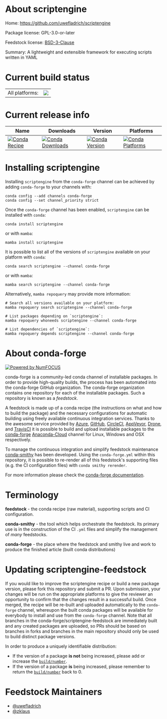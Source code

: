 About scriptengine
==================

Home: https://github.com/uwefladrich/scriptengine

Package license: GPL-3.0-or-later

Feedstock license: [BSD-3-Clause](https://github.com/conda-forge/scriptengine-feedstock/blob/main/LICENSE.txt)

Summary: A lightweight and extensible framework for executing scripts written in YAML

Current build status
====================


<table><tr><td>All platforms:</td>
    <td>
      <a href="https://dev.azure.com/conda-forge/feedstock-builds/_build/latest?definitionId=17374&branchName=main">
        <img src="https://dev.azure.com/conda-forge/feedstock-builds/_apis/build/status/scriptengine-feedstock?branchName=main">
      </a>
    </td>
  </tr>
</table>

Current release info
====================

| Name | Downloads | Version | Platforms |
| --- | --- | --- | --- |
| [![Conda Recipe](https://img.shields.io/badge/recipe-scriptengine-green.svg)](https://anaconda.org/conda-forge/scriptengine) | [![Conda Downloads](https://img.shields.io/conda/dn/conda-forge/scriptengine.svg)](https://anaconda.org/conda-forge/scriptengine) | [![Conda Version](https://img.shields.io/conda/vn/conda-forge/scriptengine.svg)](https://anaconda.org/conda-forge/scriptengine) | [![Conda Platforms](https://img.shields.io/conda/pn/conda-forge/scriptengine.svg)](https://anaconda.org/conda-forge/scriptengine) |

Installing scriptengine
=======================

Installing `scriptengine` from the `conda-forge` channel can be achieved by adding `conda-forge` to your channels with:

```
conda config --add channels conda-forge
conda config --set channel_priority strict
```

Once the `conda-forge` channel has been enabled, `scriptengine` can be installed with `conda`:

```
conda install scriptengine
```

or with `mamba`:

```
mamba install scriptengine
```

It is possible to list all of the versions of `scriptengine` available on your platform with `conda`:

```
conda search scriptengine --channel conda-forge
```

or with `mamba`:

```
mamba search scriptengine --channel conda-forge
```

Alternatively, `mamba repoquery` may provide more information:

```
# Search all versions available on your platform:
mamba repoquery search scriptengine --channel conda-forge

# List packages depending on `scriptengine`:
mamba repoquery whoneeds scriptengine --channel conda-forge

# List dependencies of `scriptengine`:
mamba repoquery depends scriptengine --channel conda-forge
```


About conda-forge
=================

[![Powered by
NumFOCUS](https://img.shields.io/badge/powered%20by-NumFOCUS-orange.svg?style=flat&colorA=E1523D&colorB=007D8A)](https://numfocus.org)

conda-forge is a community-led conda channel of installable packages.
In order to provide high-quality builds, the process has been automated into the
conda-forge GitHub organization. The conda-forge organization contains one repository
for each of the installable packages. Such a repository is known as a *feedstock*.

A feedstock is made up of a conda recipe (the instructions on what and how to build
the package) and the necessary configurations for automatic building using freely
available continuous integration services. Thanks to the awesome service provided by
[Azure](https://azure.microsoft.com/en-us/services/devops/), [GitHub](https://github.com/),
[CircleCI](https://circleci.com/), [AppVeyor](https://www.appveyor.com/),
[Drone](https://cloud.drone.io/welcome), and [TravisCI](https://travis-ci.com/)
it is possible to build and upload installable packages to the
[conda-forge](https://anaconda.org/conda-forge) [Anaconda-Cloud](https://anaconda.org/)
channel for Linux, Windows and OSX respectively.

To manage the continuous integration and simplify feedstock maintenance
[conda-smithy](https://github.com/conda-forge/conda-smithy) has been developed.
Using the ``conda-forge.yml`` within this repository, it is possible to re-render all of
this feedstock's supporting files (e.g. the CI configuration files) with ``conda smithy rerender``.

For more information please check the [conda-forge documentation](https://conda-forge.org/docs/).

Terminology
===========

**feedstock** - the conda recipe (raw material), supporting scripts and CI configuration.

**conda-smithy** - the tool which helps orchestrate the feedstock.
                   Its primary use is in the construction of the CI ``.yml`` files
                   and simplify the management of *many* feedstocks.

**conda-forge** - the place where the feedstock and smithy live and work to
                  produce the finished article (built conda distributions)


Updating scriptengine-feedstock
===============================

If you would like to improve the scriptengine recipe or build a new
package version, please fork this repository and submit a PR. Upon submission,
your changes will be run on the appropriate platforms to give the reviewer an
opportunity to confirm that the changes result in a successful build. Once
merged, the recipe will be re-built and uploaded automatically to the
`conda-forge` channel, whereupon the built conda packages will be available for
everybody to install and use from the `conda-forge` channel.
Note that all branches in the conda-forge/scriptengine-feedstock are
immediately built and any created packages are uploaded, so PRs should be based
on branches in forks and branches in the main repository should only be used to
build distinct package versions.

In order to produce a uniquely identifiable distribution:
 * If the version of a package **is not** being increased, please add or increase
   the [``build/number``](https://docs.conda.io/projects/conda-build/en/latest/resources/define-metadata.html#build-number-and-string).
 * If the version of a package **is** being increased, please remember to return
   the [``build/number``](https://docs.conda.io/projects/conda-build/en/latest/resources/define-metadata.html#build-number-and-string)
   back to 0.

Feedstock Maintainers
=====================

* [@uwefladrich](https://github.com/uwefladrich/)
* [@zklaus](https://github.com/zklaus/)

